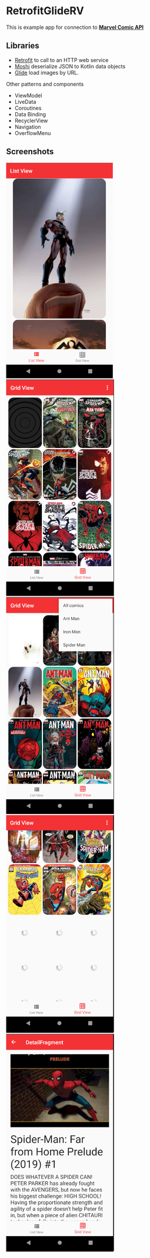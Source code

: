 # RetrofitGlideRV

This is example app for connection to [**Marvel Comic API**](https://developer.marvel.com/)

## Libraries

* [Retrofit](https://square.github.io/retrofit/) to call to an HTTP web service
* [Moshi](https://github.com/square/moshi) deserialize JSON to Kotlin data objects 
* [Glide](https://bumptech.github.io/glide/) load images by URL.
  
Other patterns and components

* ViewModel
* LiveData
* Coroutines
* Data Binding
* RecyclerView
* Navigation
* OverflowMenu

## Screenshots

![Screenshot 1](screenshots/screen_1.png)
![Screenshot 2](screenshots/screen_2.png)
![Screenshot 3](screenshots/screen_3.png)
![Screenshot 1](screenshots/screen_4.png)
![Screenshot 2](screenshots/screen_5.png)